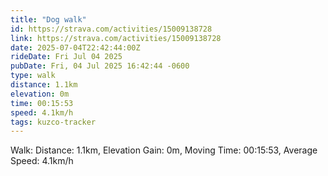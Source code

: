 ```yaml
---
title: "Dog walk"
id: https://strava.com/activities/15009138728
link: https://strava.com/activities/15009138728
date: 2025-07-04T22:42:44:00Z
rideDate: Fri Jul 04 2025
pubDate: Fri, 04 Jul 2025 16:42:44 -0600
type: walk
distance: 1.1km
elevation: 0m
time: 00:15:53
speed: 4.1km/h
tags: kuzco-tracker
---
```

Walk: Distance: 1.1km, Elevation Gain: 0m, Moving Time: 00:15:53, Average Speed: 4.1km/h